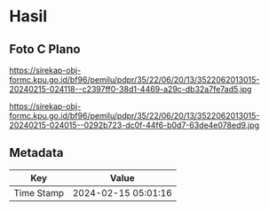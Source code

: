 # Hasil

## Foto C Plano

https://sirekap-obj-formc.kpu.go.id/bf96/pemilu/pdpr/35/22/06/20/13/3522062013015-20240215-024118--c2397ff0-38d1-4469-a29c-db32a7fe7ad5.jpg

https://sirekap-obj-formc.kpu.go.id/bf96/pemilu/pdpr/35/22/06/20/13/3522062013015-20240215-024015--0292b723-dc0f-44f6-b0d7-63de4e078ed9.jpg


## Metadata

| Key        | Value               |
| ---------- | ------------------- |
| Time Stamp | 2024-02-15 05:01:16 |



